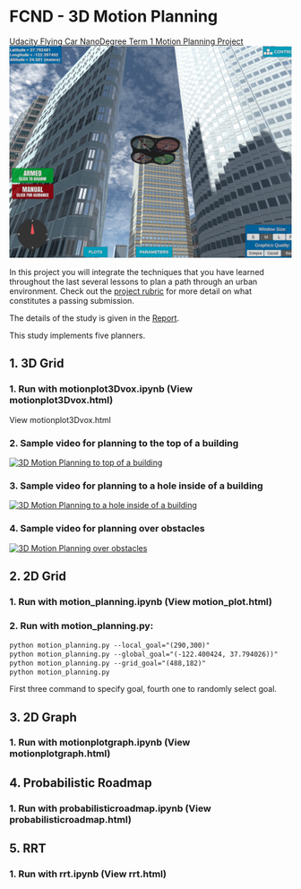 [//]: # (References)
[1]: ./writeup_report.md "Project Report"

# FCND - 3D Motion Planning
[Udacity Flying Car NanoDegree Term 1 Motion Planning Project](https://github.com/udacity/FCND-Motion-Planning)
![Quad Image](./misc/enroute.png)

In this project you will integrate the techniques that you have learned throughout the last several lessons to plan a path through an urban environment. Check out the [project rubric](https://review.udacity.com/#!/rubrics/1534/view) for more detail on what constitutes a passing submission.

The details of the study is given in the [Report][1].

This study implements five planners.

## 1. 3D Grid  
### 1. Run with motionplot3Dvox.ipynb (View motionplot3Dvox.html)  
View motionplot3Dvox.html  
### 2. Sample video for planning to the top of a building  


[![3D Motion Planning to top of a building](http://img.youtube.com/vi/5gAs-jm4Tdw/0.jpg)](https://youtu.be/5gAs-jm4Tdw)


### 3. Sample video for planning to a hole inside of a building  


[![3D Motion Planning to a hole inside of a building](http://img.youtube.com/vi/WrGPHvKMSIs/0.jpg)](https://youtu.be/WrGPHvKMSIs)


### 4. Sample video for planning over obstacles  


[![3D Motion Planning over obstacles](http://img.youtube.com/vi/PcxGqdvs7L0/0.jpg)](https://youtu.be/PcxGqdvs7L0)


## 2. 2D Grid  
### 1. Run with motion_planning.ipynb (View motion_plot.html)  

### 2. Run with motion_planning.py:


```
python motion_planning.py --local_goal="(290,300)"
python motion_planning.py --global_goal="(-122.400424, 37.794026))"
python motion_planning.py --grid_goal="(488,182)"
python motion_planning.py
```


First three command to specify goal, fourth one to randomly select goal.


## 3. 2D Graph  
### 1. Run with motionplotgraph.ipynb (View motionplotgraph.html)  
## 4. Probabilistic Roadmap  
### 1. Run with probabilisticroadmap.ipynb (View probabilisticroadmap.html)  
## 5. RRT  
### 1. Run with rrt.ipynb (View rrt.html)  